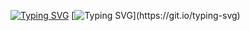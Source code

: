 [![Typing SVG](https://readme-typing-svg.demolab.com?font=&weight=700&size=28&pause=1000&color=504CF7&center=true&vCenter=true&width=442&lines=Welcome+Everyone+)](https://git.io/typing-svg)
[![Typing SVG](https://readme-typing-svg.demolab.com?font=Fira+Code&pause=1000&color=8267F7&center=true&vCenter=true&width=600&lines=Embedded+System+Software+Engineer.;skilled+in+AI+and+Data+Science.++;Passionate+about+AI+and+Robotics.)](https://git.io/typing-svg)

